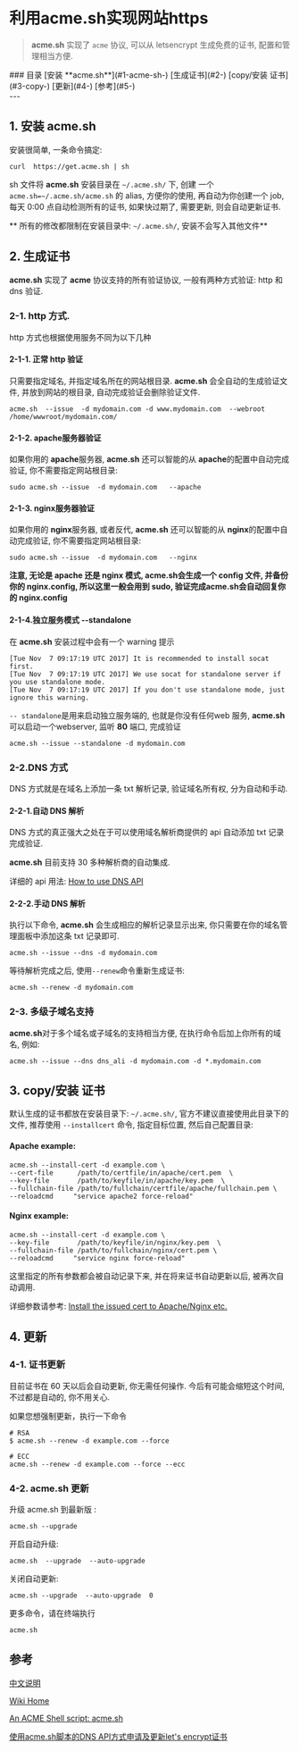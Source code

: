 # 利用acme.sh实现网站https

> **acme.sh** 实现了 `acme` 协议, 可以从 letsencrypt 生成免费的证书, 配置和管理相当方便.

<div class="nav-list">
### 目录
[安装 **acme.sh**](#1-acme-sh-)
[生成证书](#2-)
[copy/安装 证书](#3-copy-)
[更新](#4-)
[参考](#5-)
</div>
---

## 1. 安装 **acme.sh**

安装很简单, 一条命令搞定:
```
curl  https://get.acme.sh | sh
```

sh 文件将 **acme.sh** 安装目录在 `~/.acme.sh/` 下, 创建 一个 `acme.sh=~/.acme.sh/acme.sh` 的 alias, 方便你的使用, 再自动为你创建一个 job,  每天 0:00 点自动检测所有的证书, 如果快过期了, 需要更新, 则会自动更新证书.

** 所有的修改都限制在安装目录中: `~/.acme.sh/`, 安装不会写入其他文件**

## 2. 生成证书

**acme.sh** 实现了 **acme** 协议支持的所有验证协议, 一般有两种方式验证: http 和 dns 验证.

### 2-1. http 方式.

http 方式也根据使用服务不同为以下几种

#### 2-1-1. 正常 http 验证

只需要指定域名, 并指定域名所在的网站根目录. **acme.sh** 会全自动的生成验证文件, 并放到网站的根目录, 自动完成验证会删除验证文件.

```
acme.sh  --issue  -d mydomain.com -d www.mydomain.com  --webroot  /home/wwwroot/mydomain.com/
```

#### 2-1-2. **apache**服务器验证

如果你用的 **apache**服务器, **acme.sh** 还可以智能的从 **apache**的配置中自动完成验证, 你不需要指定网站根目录:
```
sudo acme.sh --issue  -d mydomain.com   --apache
```

#### 2-1-3. **nginx**服务器验证

如果你用的 **nginx**服务器, 或者反代, **acme.sh** 还可以智能的从 **nginx**的配置中自动完成验证, 你不需要指定网站根目录:
```
sudo acme.sh --issue  -d mydomain.com   --nginx
```

**注意, 无论是 apache 还是 nginx 模式, acme.sh会生成一个 config 文件, 并备份你的 nginx.config, 所以这里一般会用到 sudo, 验证完成acme.sh会自动回复你的 nginx.config**

#### 2-1-4.独立服务模式 **--standalone**

在 **acme.sh** 安装过程中会有一个 warning 提示

```
[Tue Nov  7 09:17:19 UTC 2017] It is recommended to install socat first.
[Tue Nov  7 09:17:19 UTC 2017] We use socat for standalone server if you use standalone mode.
[Tue Nov  7 09:17:19 UTC 2017] If you don't use standalone mode, just ignore this warning.
```

`-- standalone`是用来启动独立服务端的, 也就是你没有任何web 服务, **acme.sh** 可以启动一个webserver, 监听 **80** 端口, 完成验证

```
acme.sh --issue --standalone -d mydomain.com
```

### 2-2.DNS 方式

DNS 方式就是在域名上添加一条 txt 解析记录, 验证域名所有权, 分为自动和手动.

#### 2-2-1.自动 DNS 解析
DNS 方式的真正强大之处在于可以使用域名解析商提供的 api 自动添加 txt 记录完成验证.

**acme.sh** 目前支持 30 多种解析商的自动集成.

详细的 api 用法: [How to use DNS API](https://github.com/Neilpang/acme.sh/blob/master/dnsapi/README.md)

#### 2-2-2.手动 DNS 解析

执行以下命令, **acme.sh** 会生成相应的解析记录显示出来, 你只需要在你的域名管理面板中添加这条 txt 记录即可.

```
acme.sh --issue --dns -d mydomain.com
```

等待解析完成之后, 使用`--renew`命令重新生成证书:

```
acme.sh --renew -d mydomain.com
```

### 2-3. 多级子域名支持

**acme.sh**对于多个域名或子域名的支持相当方便, 在执行命令后加上你所有的域名, 例如:

```
acme.sh --issue --dns dns_ali -d mydomain.com -d *.mydomain.com
```

## 3. copy/安装 证书

默认生成的证书都放在安装目录下: `~/.acme.sh/`,  官方不建议直接使用此目录下的文件, 推荐使用 `--installcert` 命令, 指定目标位置, 然后自己配置目录:

#### Apache example:
```
acme.sh --install-cert -d example.com \
--cert-file      /path/to/certfile/in/apache/cert.pem  \
--key-file       /path/to/keyfile/in/apache/key.pem  \
--fullchain-file /path/to/fullchain/certfile/apache/fullchain.pem \
--reloadcmd     "service apache2 force-reload"
```

#### Nginx example:
```
acme.sh --install-cert -d example.com \
--key-file       /path/to/keyfile/in/nginx/key.pem  \
--fullchain-file /path/to/fullchain/nginx/cert.pem \
--reloadcmd     "service nginx force-reload"
```

这里指定的所有参数都会被自动记录下来, 并在将来证书自动更新以后, 被再次自动调用.

详细参数请参考: [Install the issued cert to Apache/Nginx etc.](https://github.com/Neilpang/acme.sh#3-install-the-issued-cert-to-apachenginx-etc)


## 4. 更新

### 4-1. 证书更新

目前证书在 60 天以后会自动更新, 你无需任何操作. 今后有可能会缩短这个时间, 不过都是自动的, 你不用关心.

如果您想强制更新，执行一下命令
```
# RSA
$ acme.sh --renew -d example.com --force

# ECC
acme.sh --renew -d example.com --force --ecc
```

### 4-2. acme.sh 更新

升级 acme.sh 到最新版 :
```
acme.sh --upgrade
```

开启自动升级:

```
acme.sh  --upgrade  --auto-upgrade
```

关闭自动更新:

```
acme.sh --upgrade  --auto-upgrade  0
```

更多命令，请在终端执行
```
acme.sh
```

## 参考
[中文说明](https://github.com/Neilpang/acme.sh/wiki/%E8%AF%B4%E6%98%8E)

[Wiki Home](https://github.com/Neilpang/acme.sh/wiki)

[An ACME Shell script: acme.sh](https://github.com/Neilpang/acme.sh)

[使用acme.sh脚本的DNS API方式申请及更新let's encrypt证书](http://www.racksam.com/2016/12/26/centos-nginx-setup-lets-encrypt-with-acme-sh/)

